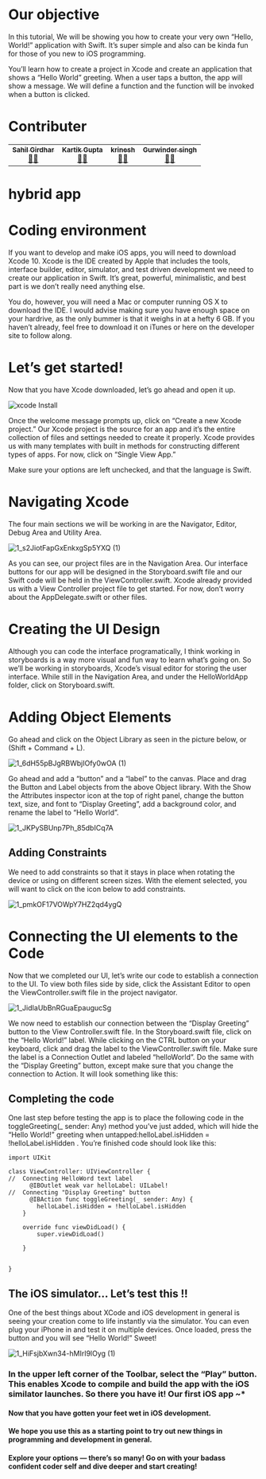 # Our objective

In this tutorial, We will be showing you how to create your very own “Hello, World!” application with Swift. It’s super simple and also can be kinda fun for those of you new to iOS programming.

You’ll learn how to create a project in Xcode and create an application that shows a “Hello World” greeting. When a user taps a button, the app will show a message. We will define a function and the function will be invoked when a button is clicked.


# Contributer


<table>
  <tr>
    <td align="center"><a href="https://github.com/notty-geek"><img src="https://avatars.githubusercontent.com/u/14343387?v=4 width="100px;" alt=""/><br /><sub><b>Sahil Girdhar</b></sub></a><br /><a href="https://github.com/notty-geek" title="UserName">💬</a><a href="https://github.com/notty-geek/IosFirstApp/" title="Reviewed Pull Requests">👀</a> </td>
<td align="center"><a href="https://github.com/Z3N00"><img src="https://avatars.githubusercontent.com/u/31339403?v=4 width="100px;" alt=""/><br /><sub><b>Kartik Gupta</b></sub></a><br /><a href="https://github.com/Z3N00" title="UserName">💬</a><a href="https://github.com/notty-geek/IosFirstApp/" title="Reviewed Pull Requests">👀</a> </td>
  <td align="center"><a href="https://github.com/krinesh2598"><img src="https://avatars.githubusercontent.com/u/74370237?v=4 width="10px;" alt=""/><br /><sub><b>krinesh</b></sub></a><br /><a href="https://github.com/krinesh2598" title="UserName">💬</a><a href="https://github.com/notty-geek/IosFirstApp/" title="Reviewed Pull Requests">👀</a> </td>
    <td align="center"><a href="https://github.com/Gurwindersingh85"><img src="https://avatars.githubusercontent.com/u/74370237?v=4 width="10px;" alt=""/><br /><sub><b>Gurwinder singh </b></sub></a><br /><a href="https://github.com/Gurwindersingh85" title="UserName">💬</a><a href="https://github.com/notty-geek/IosFirstApp/" title="Reviewed Pull Requests">👀</a> </td>
  </tr>
</table>

# hybrid app

# Coding environment

If you want to develop and make iOS apps, you will need to download Xcode 10. Xcode is the IDE created by Apple that includes the tools, interface builder, editor, simulator, and test driven development we need to create our application in Swift. It’s great, powerful, minimalistic, and best part is we don’t really need anything else.

You do, however, you will need a Mac or computer running OS X to download the IDE. I would advise making sure you have enough space on your hardrive, as the only bummer is that it weighs in at a hefty 6 GB.
If you haven’t already, feel free to download it on iTunes or here on the developer site to follow along.

# Let’s get started!


Now that you have Xcode downloaded, let’s go ahead and open it up.



![xcode Install](https://user-images.githubusercontent.com/14343387/106898596-67031d00-671a-11eb-8170-44267c224a93.png)



Once the welcome message prompts up, click on “Create a new Xcode project.” Our Xcode project is the source for an app and it’s the entire collection of files and settings needed to create it properly.
Xcode provides us with many templates with built in methods for constructing different types of apps. For now, click on “Single View App.”




Make sure your options are left unchecked, and that the language is Swift.

# Navigating Xcode

The four main sections we will be working in are the Navigator, Editor, Debug Area and Utility Area.



![1_s2JiotFapGxEnkxgSp5YXQ (1)](https://user-images.githubusercontent.com/14343387/106994097-20f19c00-67a2-11eb-9eba-bb001b9ac093.png)



As you can see, our project files are in the Navigation Area. Our interface buttons for our app will be designed in the Storyboard.swift file and our Swift code will be held in the ViewController.swift. Xcode already provided us with a View Controller project file to get started. For now, don’t worry about the AppDelegate.swift or other files.
# Creating the UI Design

Although you can code the interface programatically, I think working in storyboards is a way more visual and fun way to learn what’s going on. So we’ll be working in storyboards, Xcode’s visual editor for storing the user interface.
While still in the Navigation Area, and under the HelloWorldApp folder, click on Storyboard.swift.


# Adding Object Elements


Go ahead and click on the Object Library as seen in the picture below, or (Shift + Command + L).

![1_6dH55pBJgRBWbjIOfy0wOA (1)](https://user-images.githubusercontent.com/14343387/106994108-251db980-67a2-11eb-9e15-6a1477136aff.png)



Go ahead and add a “button” and a “label” to the canvas. Place and drag the Button and Label objects from the above Object library. With the Show the Attributes inspector icon at the top of right panel, change the button text, size, and font to “Display Greeting”, add a background color, and rename the label to “Hello World”.

![1_JKPySBUnp7Ph_85dbICq7A](https://user-images.githubusercontent.com/14343387/106994111-264ee680-67a2-11eb-949d-4c1ffb919f3b.png)


## Adding Constraints
We need to add constraints so that it stays in place when rotating the device or using on different screen sizes. With the element selected, you will want to click on the icon below to add constraints.

![1_pmkOF17VOWpY7HZ2qd4ygQ](https://user-images.githubusercontent.com/14343387/106994115-2818aa00-67a2-11eb-96e8-89eae644ed42.png)



# Connecting the UI elements to the Code

Now that we completed our UI, let’s write our code to establish a connection to the UI.
To view both files side by side, click the Assistant Editor to open the ViewController.swift file in the project navigator.


![1_JidIaUbBnRGuaEpaugucSg](https://user-images.githubusercontent.com/14343387/106994120-2a7b0400-67a2-11eb-8354-fbd0b1cfb38f.png)



We now need to establish our connection between the “Display Greeting” button to the View Controller.swift file.
In the Storyboard.swift file, click on the “Hello World!” label. While clicking on the CTRL button on your keyboard, click and drag the label to the ViewController.swift file. Make sure the label is a Connection Outlet and labeled “helloWorld”. Do the same with the “Display Greeting” button, except make sure that you change the connection to Action.
It will look something like this:


## Completing the code


One last step before testing the app is to place the following code in the toggleGreeting(_ sender: Any) method you’ve just added, which will hide the “Hello World!” greeting when untapped:helloLabel.isHidden = !helloLabel.isHidden .
You’re finished code should look like this:


```
import UIKit

class ViewController: UIViewController {
//  Connecting HelloWord text label
      @IBOutlet weak var helloLabel: UILabel!
//  Connecting "Display Greeting" button   
      @IBAction func toggleGreeting(_ sender: Any) {
        helloLabel.isHidden = !helloLabel.isHidden
    }
    
    override func viewDidLoad() {
        super.viewDidLoad()
        
    }

   
}
```


## The iOS simulator… Let’s test this !!


One of the best things about XCode and iOS development in general is seeing your creation come to life instantly via the simulator. You can even plug your iPhone in and test it on multiple devices. Once loaded, press the button and you will see “Hello World!” Sweet!



![1_HiFsjbXwn34-hMIrI9lOyg (1)](https://user-images.githubusercontent.com/14343387/107033393-3e8f2780-67db-11eb-8462-d4949e8212df.gif)



### In the upper left corner of the Toolbar, select the “Play” button. This enables Xcode to compile and build the app with the iOS similator launches. So there you have it! Our first iOS app ~*

#### Now that you have gotten your feet wet in iOS development.

#### We hope you use this as a starting point to try out new things in programming and development in general. 

#### Explore your options — there’s so many! Go on with your badass confident coder self and dive deeper and start creating!



